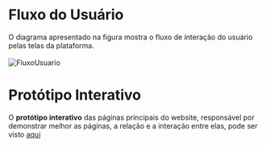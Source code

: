 # Fluxo do Usuário

O diagrama apresentado na figura mostra o fluxo de interação do usuário pelas telas da plataforma. <br>
<br>
![FluxoUsuario](https://user-images.githubusercontent.com/79855405/135740883-50c87e74-19fd-4a06-981f-9e5e4e443b5a.jpg)

# Protótipo Interativo

O **protótipo interativo** das páginas principais do website, responsável por demonstrar melhor as páginas, a relação e a interação entre elas, pode ser visto [aqui](https://www.figma.com/file/uO11LfeFDDSNAioO6fR0Sh/Aulas-Particulares?node-id=0%3A1)
